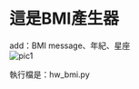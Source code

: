# 這是BMI產生器 

add：BMI message、年紀、星座 \
![pic1](https://user-images.githubusercontent.com/128680931/228880866-31c83122-ce93-4d6e-ba5d-5713fc763fe2.png)

執行檔是：hw_bmi.py
